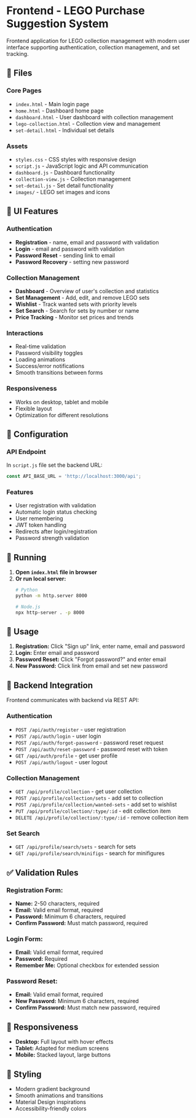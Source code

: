 # Frontend - LEGO Purchase Suggestion System

Frontend application for LEGO collection management with modern user interface supporting authentication, collection management, and set tracking.

## 📁 Files

### Core Pages
- `index.html` - Main login page
- `home.html` - Dashboard home page
- `dashboard.html` - User dashboard with collection management
- `lego-collection.html` - Collection view and management
- `set-detail.html` - Individual set details

### Assets
- `styles.css` - CSS styles with responsive design
- `script.js` - JavaScript logic and API communication
- `dashboard.js` - Dashboard functionality
- `collection-view.js` - Collection management
- `set-detail.js` - Set detail functionality
- `images/` - LEGO set images and icons

## 🎨 UI Features

### Authentication
- **Registration** - name, email and password with validation
- **Login** - email and password with validation
- **Password Reset** - sending link to email
- **Password Recovery** - setting new password

### Collection Management
- **Dashboard** - Overview of user's collection and statistics
- **Set Management** - Add, edit, and remove LEGO sets
- **Wishlist** - Track wanted sets with priority levels
- **Set Search** - Search for sets by number or name
- **Price Tracking** - Monitor set prices and trends

### Interactions
- Real-time validation
- Password visibility toggles
- Loading animations
- Success/error notifications
- Smooth transitions between forms

### Responsiveness
- Works on desktop, tablet and mobile
- Flexible layout
- Optimization for different resolutions

## 🔧 Configuration

### API Endpoint
In `script.js` file set the backend URL:
```javascript
const API_BASE_URL = 'http://localhost:3000/api';
```

### Features
- User registration with validation
- Automatic login status checking
- User remembering
- JWT token handling
- Redirects after login/registration
- Password strength validation

## 🚀 Running

1. **Open `index.html` file in browser**
2. **Or run local server:**
   ```bash
   # Python
   python -m http.server 8000
   
   # Node.js
   npx http-server . -p 8000
   ```

## 🎯 Usage

1. **Registration:** Click "Sign up" link, enter name, email and password
2. **Login:** Enter email and password
3. **Password Reset:** Click "Forgot password?" and enter email
4. **New Password:** Click link from email and set new password

## 🔄 Backend Integration

Frontend communicates with backend via REST API:

### Authentication
- `POST /api/auth/register` - user registration
- `POST /api/auth/login` - user login
- `POST /api/auth/forgot-password` - password reset request
- `POST /api/auth/reset-password` - password reset with token
- `GET /api/auth/profile` - get user profile
- `POST /api/auth/logout` - user logout

### Collection Management
- `GET /api/profile/collection` - get user collection
- `POST /api/profile/collection/sets` - add set to collection
- `POST /api/profile/collection/wanted-sets` - add set to wishlist
- `PUT /api/profile/collection/:type/:id` - edit collection item
- `DELETE /api/profile/collection/:type/:id` - remove collection item

### Set Search
- `GET /api/profile/search/sets` - search for sets
- `GET /api/profile/search/minifigs` - search for minifigures

## ✅ Validation Rules

### Registration Form:
- **Name:** 2-50 characters, required
- **Email:** Valid email format, required
- **Password:** Minimum 6 characters, required
- **Confirm Password:** Must match password, required

### Login Form:
- **Email:** Valid email format, required
- **Password:** Required
- **Remember Me:** Optional checkbox for extended session

### Password Reset:
- **Email:** Valid email format, required
- **New Password:** Minimum 6 characters, required
- **Confirm Password:** Must match new password, required

## 📱 Responsiveness

- **Desktop:** Full layout with hover effects
- **Tablet:** Adapted for medium screens
- **Mobile:** Stacked layout, large buttons

## 🎨 Styling

- Modern gradient background
- Smooth animations and transitions
- Material Design inspirations
- Accessibility-friendly colors
